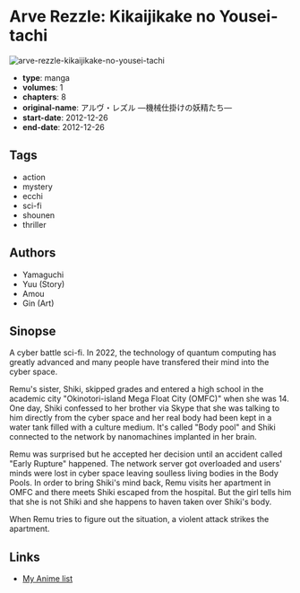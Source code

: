 # Arve Rezzle: Kikaijikake no Yousei-tachi

![arve-rezzle-kikaijikake-no-yousei-tachi](https://cdn.myanimelist.net/images/manga/2/142465.jpg)

-   **type**: manga
-   **volumes**: 1
-   **chapters**: 8
-   **original-name**: アルヴ・レズル ―機械仕掛けの妖精たち―
-   **start-date**: 2012-12-26
-   **end-date**: 2012-12-26

## Tags

-   action
-   mystery
-   ecchi
-   sci-fi
-   shounen
-   thriller

## Authors

-   Yamaguchi
-   Yuu (Story)
-   Amou
-   Gin (Art)

## Sinopse

A cyber battle sci-fi. In 2022, the technology of quantum computing has greatly advanced and many people have transfered their mind into the cyber space.

Remu's sister, Shiki, skipped grades and entered a high school in the academic city "Okinotori-island Mega Float City (OMFC)" when she was 14. One day, Shiki confessed to her brother via Skype that she was talking to him directly from the cyber space and her real body had been kept in a water tank filled with a culture medium. It's called "Body pool" and Shiki connected to the network by nanomachines implanted in her brain.

Remu was surprised but he accepted her decision until an accident called "Early Rupture" happened. The network server got overloaded and users' minds were lost in cyber space leaving soulless living bodies in the Body Pools. In order to bring Shiki's mind back, Remu visits her apartment in OMFC and there meets Shiki escaped from the hospital. But the girl tells him that she is not Shiki and she happens to haven taken over Shiki's body.

When Remu tries to figure out the situation, a violent attack strikes the apartment.

## Links

-   [My Anime list](https://myanimelist.net/manga/82285/Arve_Rezzle__Kikaijikake_no_Yousei-tachi)
